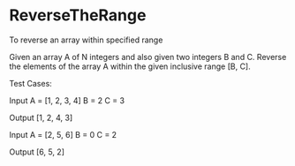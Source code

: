 # ReverseTheRange
To reverse an array within specified range

Given an array A of N integers and also given two integers B and C. Reverse the elements of the array A within the given inclusive range [B, C].



Test Cases:

Input
A = [1, 2, 3, 4]
B = 2
C = 3

Output
[1, 2, 4, 3]

Input
A = [2, 5, 6]
B = 0
C = 2

Output
[6, 5, 2]
